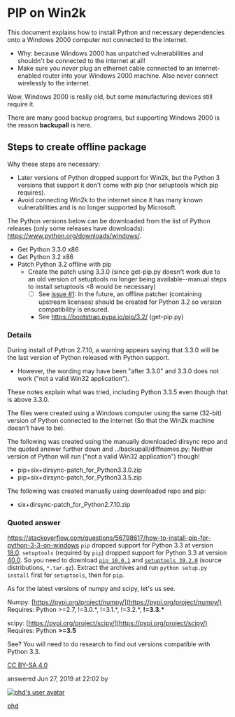 # PIP on Win2k
This document explains how to install Python and necessary dependencies onto a Windows 2000 computer not connected to the internet.
- Why: because Windows 2000 has unpatched vulnerabilities and shouldn't be connected to the internet at all!
- Make sure you *never* plug an ethernet cable connected to an internet-enabled router into your Windows 2000 machine. Also never connect wirelessly to the internet.

Wow, Windows 2000 is really old, but some manufacturing devices still require it.

There are many good backup programs, but supporting Windows 2000 is the reason **backupall** is here.


## Steps to create offline package
Why these steps are necessary:
- Later versions of Python dropped support for Win2k, but the Python 3 versions that support it don't come with pip (nor setuptools which pip requires).
- Avoid connecting Win2k to the internet since it has many known vulnerabilities and is no longer supported by Microsoft.

The Python versions below can be downloaded from the list of Python releases (only some releases have downloads):
<https://www.python.org/downloads/windows/>.
- Get Python 3.3.0 x86
- Get Python 3.2 x86
- Patch Python 3.2 offline with pip
  - Create the patch using 3.3.0 (since get-pip.py doesn't work due to an old version of setuptools no longer being available--manual steps to install setuptools <8 would be necessary)
    - [ ] See [issue #1](https://github.com/Hierosoft/backupall/issues/1): In the future, an offline patcher (containing upstream licenses) should be created for Python 3.2 so version compatibility is ensured.
    - See https://bootstrap.pypa.io/pip/3.2/ (get-pip.py)

### Details
During install of Python 2.7.10, a warning appears saying that 3.3.0 will be the last version of Python released with Python support.
- However, the wording may have been "after 3.3.0" and 3.3.0 does not work ("not a valid Win32 application").

These notes explain what was tried, including Python 3.3.5 even though that is above 3.3.0.

The files were created using a Windows computer using the same (32-bit) version of Python connected to the internet (So that the Win2k machine doesn't have to be).

The following was created using the manually downloaded dirsync repo and the quoted answer further down and ../backupall/diffnames.py:
Neither version of Python will run ("not a valid Win32 application") though!
- pip+six+dirsync-patch_for_Python3.3.0.zip
- pip+six+dirsync-patch_for_Python3.3.5.zip

The following was created manually using downloaded repo and pip:
- six+dirsync-patch_for_Python2.7.10.zip


### Quoted answer
<https://stackoverflow.com/questions/56798617/how-to-install-pip-for-python-3-3-on-windows>
`pip` dropped support for Python 3.3 at version [18.0](https://pip.pypa.io/en/stable/news/#id109). `setuptools` (required by `pip`) dropped support for Python 3.3 at version [40.0](https://github.com/pypa/setuptools/blob/master/CHANGES.rst#v4000). So you need to download [`pip 10.0.1`](https://pypi.org/project/pip/10.0.1/#files) and [`setuptools 39.2.0`](https://pypi.org/project/setuptools/39.2.0/#files) (source distributions, `*.tar.gz`). Extract the archives and run `python setup.py install` first for `setuptools`, then for `pip`.

As for the latest versions of numpy and scipy, let's us see.

Numpy: [https://pypi.org/project/numpy/](https://pypi.org/project/numpy/)
Requires: Python >=2.7, !=3.0.\*, !=3.1.\*, !=3.2.\*, **!=3.3.\***

scipy: [https://pypi.org/project/scipy/](https://pypi.org/project/scipy/)
Requires: Python **\>=3.5**

See? You will need to do research to find out versions compatible with Python 3.3.

[CC BY-SA 4.0](https://creativecommons.org/licenses/by-sa/4.0/ "The current license for this post: CC BY-SA 4.0")

answered Jun 27, 2019 at 22:02 by

[
![phd's user avatar](https://www.gravatar.com/avatar/512cfbaf98d63ca4acd57b2df792aec6?s=64&d=identicon&r=PG)
](https://stackoverflow.com/users/7976758/phd)

[phd](https://stackoverflow.com/users/7976758/phd)
